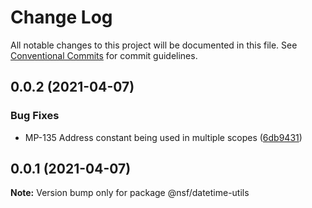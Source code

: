# Change Log

All notable changes to this project will be documented in this file.
See [Conventional Commits](https://conventionalcommits.org) for commit guidelines.

## 0.0.2 (2021-04-07)


### Bug Fixes

* MP-135 Address constant being used in multiple scopes ([6db9431](https://bitbucket.nsf.gov/scm/nsf-fe/utility-library/commits/6db94311c42091c5f3d567a5cfd380e6715b3a83))





## 0.0.1 (2021-04-07)

**Note:** Version bump only for package @nsf/datetime-utils
